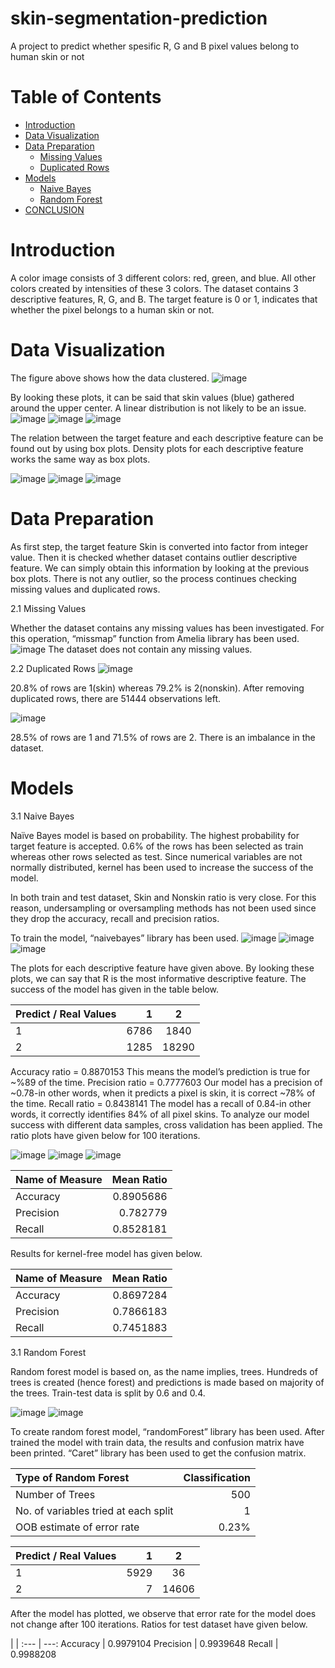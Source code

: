 # skin-segmentation-prediction
A project to predict whether spesific R, G and B pixel values belong to human skin or not

# Table of Contents

* [Introduction](#Introduction)
* [Data Visualization](#Data_Visualization)
* [Data Preparation](#Data_Preparation) 
   * [Missing Values](#Missing_Values)
   * [Duplicated Rows](#Duplicated_Rows)
* [Models](#Models) 
   * [Naive Bayes](#Naive_Bayes)
   * [Random Forest](#Random_Forest)
* [CONCLUSION](#CONCLUSION)


# Introduction <a class="anchor" id="Introduction"></a>

A color image consists of 3 different colors: red, green, and blue. All other colors created by intensities of these 3 colors. The dataset contains 3 descriptive features, R, G, and B. The target feature is 0 or 1, indicates that whether the pixel belongs to a human skin or not.

# Data Visualization <a class="anchor" id="Data_Visualization"></a>

The figure above shows how the data clustered. 
![image](https://user-images.githubusercontent.com/50465232/184250516-ca666831-eb3e-47cc-833f-08efbcf75504.png)

By looking these plots, it can be said that skin values (blue) gathered around the upper center. A linear distribution is not likely to be an issue.
![image](https://user-images.githubusercontent.com/50465232/184250566-950f5d78-65e0-4654-a41f-a3420cb346d7.png)
![image](https://user-images.githubusercontent.com/50465232/184250574-116f8f65-fcf4-4380-83a5-215cc6202585.png)
![image](https://user-images.githubusercontent.com/50465232/184250583-768f5868-ca59-4c96-9e92-312e8066f443.png)

The relation between the target feature and each descriptive feature can be found out by using box plots. Density plots for each descriptive feature works the same way as box plots.

![image](https://user-images.githubusercontent.com/50465232/184250634-d085044f-d032-434f-befa-a13fa2bd1eef.png)
![image](https://user-images.githubusercontent.com/50465232/184250643-7573805d-887e-473d-8610-a58c77867fab.png)
![image](https://user-images.githubusercontent.com/50465232/184250649-0444b0b4-c86c-446a-9504-780d3ce21f73.png)

# Data Preparation <a class="anchor" id="Data_Preparation"></a>

As first step, the target feature Skin is converted into factor from integer value. Then it is checked whether dataset contains outlier descriptive feature. We can simply obtain this information by looking at the previous box plots. There is not any outlier, so the process continues checking missing values and duplicated rows. 

2.1 Missing Values <a class="anchor" id="Missing_Values"></a>

Whether the dataset contains any missing values has been investigated. For this operation, “missmap” function from Amelia library has been used.
![image](https://user-images.githubusercontent.com/50465232/184250785-f2acafd9-c201-431c-ae02-731c4fde01fb.png)
The dataset does not contain any missing values.

2.2 Duplicated Rows <a class="anchor" id="Duplicated_Rows"></a>
![image](https://user-images.githubusercontent.com/50465232/184250859-dc3da7bd-ca9b-440a-870f-98102f756bb7.png)

20.8% of rows are 1(skin) whereas 79.2% is 2(nonskin). After removing duplicated rows, there are 51444 observations left.

![image](https://user-images.githubusercontent.com/50465232/184250902-a3fc17bc-75c0-4fd2-930e-93f9730a9662.png)

28.5% of rows are 1 and 71.5% of rows are 2. There is an imbalance in the dataset.

# Models <a class="anchor" id="Models"></a>

3.1 Naive Bayes   <a class="anchor" id="Naive_Bayes"></a>

Naïve Bayes model is based on probability. The highest probability for target feature is accepted.
0.6% of the rows has been selected as train whereas other rows selected as test. 
Since numerical variables are not normally distributed, kernel has been used to increase the success of the model.


In both train and test dataset, Skin and Nonskin ratio is very close. For this reason, undersampling or oversampling methods has not been used since they drop the accuracy, recall and precision ratios. 

To train the model, “naivebayes” library has been used. 
![image](https://user-images.githubusercontent.com/50465232/184251661-ccda549c-9b64-4925-b73d-d6bb0776fc42.png)
![image](https://user-images.githubusercontent.com/50465232/184251673-689645d4-859f-4cea-9cd8-640af0fd1eaa.png)
![image](https://user-images.githubusercontent.com/50465232/184251686-a63d37a0-e968-4a57-a1d3-2608276a02a3.png)

The plots for each descriptive feature have given above. By looking these plots, we can say that R is the most informative descriptive feature. 
The success of the model has given in the table below. 

Predict / Real Values| 1 | 2
| :--- | ---: | :---:
1  | 6786 | 1840
2  | 1285 | 18290

Accuracy ratio = 0.8870153
This means the model’s prediction is true for ~%89 of the time.
Precision ratio = 0.7777603
Our model has a precision of ~0.78-in other words, when it predicts a pixel is skin, it is correct ~78% of the time.
Recall ratio = 0.8438141
The model has a recall of 0.84-in other words, it correctly identifies 84% of all pixel skins.
To analyze our model success with different data samples, cross validation has been applied.
The ratio plots have given below for 100 iterations.

![image](https://user-images.githubusercontent.com/50465232/184251935-22cee58a-3201-401e-8bd0-895cd6679831.png)
![image](https://user-images.githubusercontent.com/50465232/184251950-87b2e41b-08c0-4609-906e-0ccb7f7e7806.png)
![image](https://user-images.githubusercontent.com/50465232/184251955-5fb5fced-180c-48f8-819a-819944baa953.png)


Name of Measure| Mean Ratio
| :--- | ---: 
Accuracy  | 0.8905686
Precision  | 0.782779
Recall  | 0.8528181

Results for kernel-free model has given below.

Name of Measure| Mean Ratio
| :--- | ---: 
Accuracy  | 0.8697284
Precision  | 0.7866183
Recall  | 0.7451883


3.1 Random Forest   <a class="anchor" id="Random_Forest"></a>

Random forest model is based on, as the name implies, trees. Hundreds of trees is created (hence forest) and predictions is made based on majority of the trees.
Train-test data is split by 0.6 and 0.4.

![image](https://user-images.githubusercontent.com/50465232/184252798-008b3e53-d381-48ad-89f3-d83d0642f421.png)
![image](https://user-images.githubusercontent.com/50465232/184252809-a07331c5-65b1-4bab-824d-d9ddd4a847db.png)

To create random forest model, “randomForest” library has been used. After trained the model with train data, the results and confusion matrix have been printed. “Caret” library has been used to get the confusion matrix.

Type of Random Forest| Classification
| :--- | ---: 
Number of Trees  | 500
No. of variables tried at each split | 1
OOB estimate of error rate   | 0.23%


Predict / Real Values| 1 | 2
| :--- | ---: | :---:
1  | 5929 | 36
2  | 7 | 14606

After the model has plotted, we observe that error rate for the model does not change after 100 iterations. Ratios for test dataset have given below.


 | 
| :--- | ---:
Accuracy  | 0.9979104
Precision  | 0.9939648
Recall  | 0.9988208








